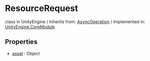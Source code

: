 # ResourceRequest
class in UnityEngine
 / Inherits from: <a href="https://docs.unity3d.com/6000.0/Documentation/ScriptReference/AsyncOperation.html" target="_blank">AsyncOperation</a> / Implemented in: <a href="https://docs.unity3d.com/6000.0/Documentation/ScriptReference/UnityEngine.CoreModule.html" target="_blank">UnityEngine.CoreModule</a>
## Properties
- <a href="https://docs.unity3d.com/6000.0/Documentation/ScriptReference/ResourceRequest-asset.html" target="_blank">asset</a> : Object
